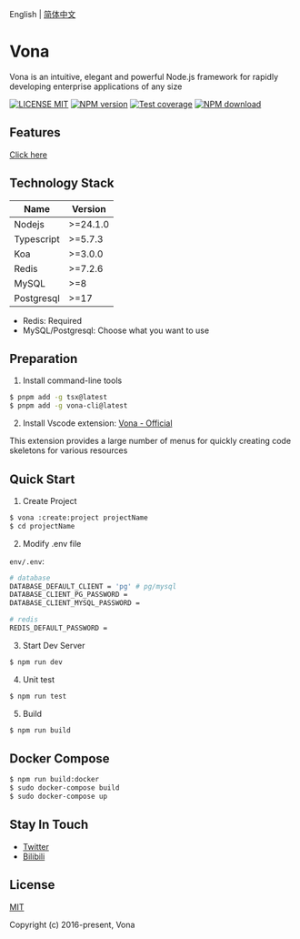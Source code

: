 English | [简体中文](./README.zh-CN.md)

# Vona

Vona is an intuitive, elegant and powerful Node.js framework for rapidly developing enterprise applications of any size

[![LICENSE MIT][license-image]][license-url]
[![NPM version][npm-image]][npm-url]
[![Test coverage][cov-image]][cov-url]
[![NPM download][download-image]][download-url]

[license-image]: https://img.shields.io/badge/license-MIT-blue.svg
[license-url]: https://github.com/vonajs/vona/blob/master/LICENSE
[npm-image]: https://img.shields.io/npm/v/vona.svg?style=flat-square
[npm-url]: https://npmjs.com/package/vona
[cov-image]: https://img.shields.io/codecov/c/github/vonajs/vona.svg?style=flat-square
[cov-url]: https://app.codecov.io/github/vonajs/vona
[download-image]: https://img.shields.io/npm/dm/vona?color=orange&label=npm%20downloads
[download-url]: https://npmjs.com/package/vona

## Features

[Click here](https://juejin.cn/post/7509709812857110582)

## Technology Stack

|Name|Version|
|--|--|
|Nodejs| >=24.1.0 |
|Typescript| >=5.7.3 |
|Koa|>=3.0.0|
|Redis|>=7.2.6|
|MySQL|>=8|
|Postgresql|>=17|

* Redis: Required
* MySQL/Postgresql: Choose what you want to use

## Preparation

1. Install command-line tools

``` bash
$ pnpm add -g tsx@latest
$ pnpm add -g vona-cli@latest
```

2. Install Vscode extension: [Vona - Official](https://marketplace.visualstudio.com/items?itemName=cabloy.vona-vscode)

This extension provides a large number of menus for quickly creating code skeletons for various resources

## Quick Start

1. Create Project

``` bash
$ vona :create:project projectName
$ cd projectName
```

2. Modify .env file

`env/.env`:

``` bash
# database
DATABASE_DEFAULT_CLIENT = 'pg' # pg/mysql
DATABASE_CLIENT_PG_PASSWORD =
DATABASE_CLIENT_MYSQL_PASSWORD =

# redis
REDIS_DEFAULT_PASSWORD =
```

3. Start Dev Server

``` bash
$ npm run dev
```

4. Unit test

``` bash
$ npm run test
```

5. Build

``` bash
$ npm run build
```

## Docker Compose

``` bash
$ npm run build:docker
$ sudo docker-compose build
$ sudo docker-compose up
```

## Stay In Touch

- [Twitter](https://x.com/zhennann2024)
- [Bilibili](https://space.bilibili.com/454737998)

## License

[MIT](./LICENSE)

Copyright (c) 2016-present, Vona
